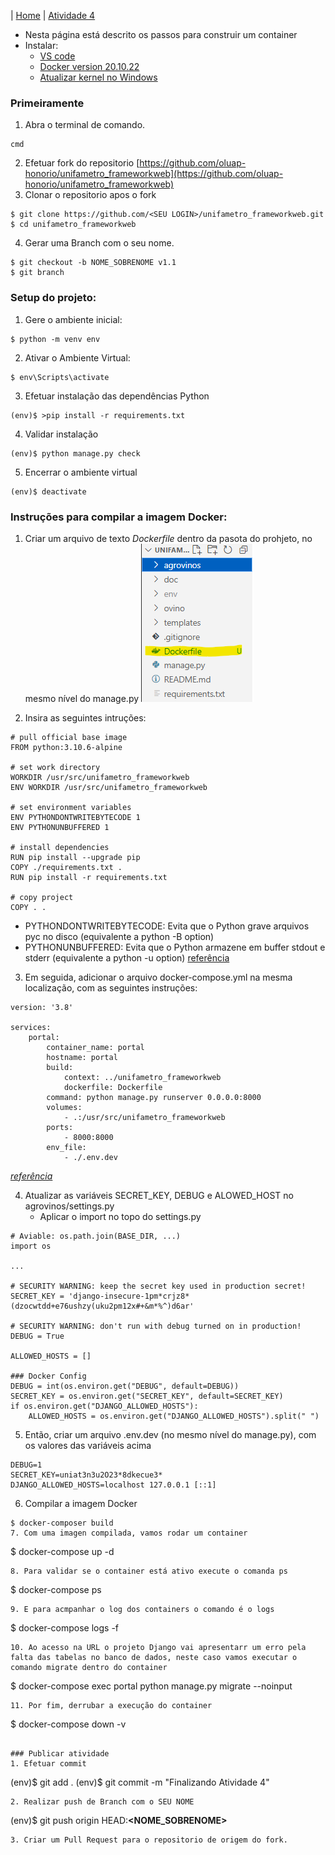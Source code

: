 |  [Home](/README.md)  |  [Atividade 4](/doc/atv4.md)

*  Nesta página está descrito os passos para construir um container
*  Instalar:
   *  [VS code](https://code.visualstudio.com/sha/download?build=stable&os=win32-x64-archive)
   *  [Docker version 20.10.22](https://docs.docker.com/desktop/install/windows-install/) 
   *  [Atualizar kernel no Windows](https://learn.microsoft.com/pt-br/windows/wsl/install-manual#step-4---download-the-linux-kernel-update-package)


### Primeiramente
1. Abra o terminal de comando.
```
cmd
```
2. Efetuar fork do repositorio [https://github.com/oluap-honorio/unifametro_frameworkweb](https://github.com/oluap-honorio/unifametro_frameworkweb)
3. Clonar o repositorio apos o fork
```
$ git clone https://github.com/<SEU LOGIN>/unifametro_frameworkweb.git
$ cd unifametro_frameworkweb
```
4. Gerar uma Branch com o seu nome.
```
$ git checkout -b NOME_SOBRENOME v1.1
$ git branch
```

### Setup do projeto:
1. Gere o ambiente inicial:
```
$ python -m venv env
```
2. Ativar o Ambiente Virtual:
```
$ env\Scripts\activate
```
3. Efetuar instalação das dependências Python
```
(env)$ >pip install -r requirements.txt
```
4. Validar instalação
```
(env)$ python manage.py check
```
5. Encerrar o ambiente virtual
```
(env)$ deactivate
```

### Instruções para compilar a imagem Docker:
1. Criar um arquivo de texto *Dockerfile* dentro da pasota do prohjeto, no mesmo nível do manage.py
![Dockerfile](doc/df_local.png)

2. Insira as seguintes intruções:
```
# pull official base image
FROM python:3.10.6-alpine

# set work directory
WORKDIR /usr/src/unifametro_frameworkweb
ENV WORKDIR /usr/src/unifametro_frameworkweb

# set environment variables 
ENV PYTHONDONTWRITEBYTECODE 1 
ENV PYTHONUNBUFFERED 1 

# install dependencies 
RUN pip install --upgrade pip 
COPY ./requirements.txt . 
RUN pip install -r requirements.txt 

# copy project
COPY . .
```
   -  PYTHONDONTWRITEBYTECODE: Evita que o Python grave arquivos pyc no disco (equivalente a python -B option) 
   -  PYTHONUNBUFFERED: Evita que o Python armazene em buffer stdout e stderr (equivalente a python -u option)
[referência](https://mherman.org/presentations/dockercon-2018/#1)

3. Em seguida, adicionar o arquivo docker-compose.yml na mesma localização, com as seguintes instruções: 
```
version: '3.8'

services:
    portal:
        container_name: portal
        hostname: portal
        build:
            context: ../unifametro_frameworkweb
            dockerfile: Dockerfile
        command: python manage.py runserver 0.0.0.0:8000
        volumes:
            - .:/usr/src/unifametro_frameworkweb
        ports:
            - 8000:8000
        env_file:
            - ./.env.dev
```
[*referência*](https://docs.docker.com/compose/compose-file/)

4. Atualizar as variáveis SECRET_KEY, DEBUG e ALOWED_HOST no agrovinos/settings.py
   - Aplicar o import no topo do settings.py
```
# Aviable: os.path.join(BASE_DIR, ...)
import os

...

# SECURITY WARNING: keep the secret key used in production secret!
SECRET_KEY = 'django-insecure-1pm*crjz8*(dzocwtdd+e76ushzy(uku2pm12x#+&m*%^)d6ar'

# SECURITY WARNING: don't run with debug turned on in production!
DEBUG = True

ALLOWED_HOSTS = []

### Docker Config
DEBUG = int(os.environ.get("DEBUG", default=DEBUG))
SECRET_KEY = os.environ.get("SECRET_KEY", default=SECRET_KEY)
if os.environ.get("DJANGO_ALLOWED_HOSTS"):
    ALLOWED_HOSTS = os.environ.get("DJANGO_ALLOWED_HOSTS").split(" ")
```
5. Então, criar um arquivo .env.dev (no mesmo nível do manage.py), com os valores das variáveis acima
```
DEBUG=1
SECRET_KEY=uniat3n3u2O23*8dkecue3*
DJANGO_ALLOWED_HOSTS=localhost 127.0.0.1 [::1]
```
6. Compilar a imagem Docker 
```
$ docker-composer build
7. Com uma imagen compilada, vamos rodar um container
```
$ docker-compose up -d
```
8. Para validar se o container está ativo execute o comanda ps
```
$ docker-compose ps
```
9. E para acmpanhar o log dos containers o comando é o logs
```
$ docker-compose logs -f
```
10. Ao acesso na URL o projeto Django vai apresentarr um erro pela falta das tabelas no banco de dados, neste caso vamos executar o comando migrate dentro do container
```
$ docker-compose exec portal python manage.py migrate --noinput
```
11. Por fim, derrubar a execução do container
```
$ docker-compose down -v
```

### Publicar atividade
1. Efetuar commit 
```
(env)$ git add .
(env)$ git commit -m "Finalizando Atividade 4"
```
2. Realizar push de Branch com o SEU NOME
```
(env)$ git push origin HEAD:**<NOME_SOBRENOME>**
```
3. Criar um Pull Request para o repositorio de origem do fork.